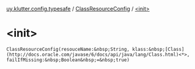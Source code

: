 [uy.klutter.config.typesafe](../index.md) / [ClassResourceConfig](index.md) / [&lt;init&gt;](.)


# &lt;init&gt;
`ClassResourceConfig(resouceName:&nbsp;String, klass:&nbsp;[Class](http://docs.oracle.com/javase/6/docs/api/java/lang/Class.html)<*>, failIfMissing:&nbsp;Boolean&nbsp;=&nbsp;true)`


